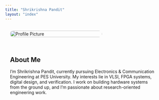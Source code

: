 ```yaml
---
title: "Shrikrishna Pandit"
layout: "index"
---
```


<div style="display: flex; flex-wrap: wrap; align-items: flex-start;">

  <!-- Image Column -->
  <div style="flex: 1; min-width: 250px; max-width: 300px; padding: 1rem;">
    <img src="/images/profile.jpg" alt="Profile Picture" style="width: 100%; border-radius: 12px;">
  </div>

  <!-- About Me Column -->
  <div style="flex: 2; min-width: 300px; padding: 1rem;">
    <h2>About Me</h2>
    <p>I’m Shrikrishna Pandit, currently pursuing Electronics & Communication Engineering at PES University. My interests lie in VLSI, FPGA systems, digital design, and verification. I work on building hardware systems from the ground up, and I’m passionate about research-oriented engineering work.</p>
  </div>

</div>

